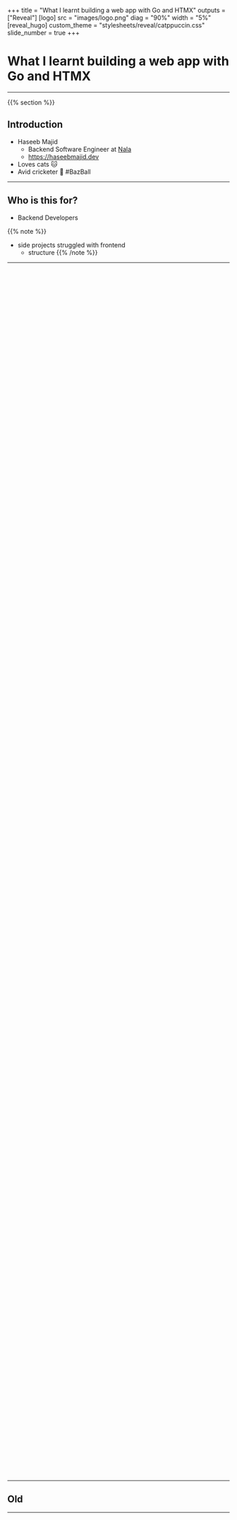 +++
title = "What I learnt building a web app with Go and HTMX"
outputs = ["Reveal"]
[logo]
src = "images/logo.png"
diag = "90%"
width = "5%"
[reveal_hugo]
custom_theme = "stylesheets/reveal/catppuccin.css"
slide_number = true
+++

# What I learnt building a web app with Go and HTMX

---

{{% section %}}


## Introduction

- Haseeb Majid
  - Backend Software Engineer at [Nala](https://www.nala.com/)
  - https://haseebmajid.dev
- Loves cats 🐱
- Avid cricketer 🏏 #BazBall

---

## Who is this for?

- Backend Developers

{{% note %}}
- side projects struggled with frontend
  - structure
{{% /note %}}

---

<img height="70%" width="auto" data-src="images/js_meme.jpg">

---

## Old

---

<img height="70%" width="auto" data-src="images/old_banterbus.png">

---

## New

---

<img width="80%" data-src="images/banterbus.png">

---

<img width="65%" data-src="images/banterbus_lobby.png">

---

<video data-autoplay src="images/banterbus.webm">


{{% /section %}}

---

{{% section %}}

## Tech Stack (Backend)

- Go
- Postgres
  - sqlc
- Templ

{{% note %}}
- No external framework dependencies
- Built-in routing with Go 1.22+ patterns
{{% /note %}}

---

## Tech Stack (Frontend)

- HTMX
- TailwindCSS
  - DaisyUI
- AlpineJS


{{% note %}}
{{% /note %}}

---

<img height="80%" width="auto" data-src="images/stack.webp">

{{% /section %}}

---

{{% section %}}

## What is HTMX?

- A small library
- Basic interaction via HTML attributes

---

## HTMX in a Nutshell

> javascript fatigue:
longing for a hypertext
already in hand

— [htmx.org](https://htmx.org)

---

```html
<script src="https://unpkg.com/htmx.org@2.0.2"></script>
<script
   src="https://unpkg.com/htmx.org/dist/ext/json-enc.js">
</script>
```

---

## HTMX

```html{3-6|10-15}
<form
    class="space-y-4"
    hx-post="/waitlist"
    hx-target="#container"
    hx-swap="innerHTML"
    hx-ext="json-enc"
>
    <label class="w-full input validator">
        <i class="h-6 hgi hgi-solid hgi-tick-02"></i>
        <input
            type="email"
            name="email"
            placeholder="hello@example.com"
            required
        />
    </label>
    <div class="hidden validator-hint">
        Enter valid email address
    </div>
    <button
        type="submit"
        class="p-4 transition-colors btn btn-neutral btn-block hover:bg-secondary hover:text-neutral"
        hx-indicator=".hx-indicator"
        hx-disabled-elt="this"
    >
        <span class="htmx-show">Send Magic Link ✨</span>
        <span class="hidden justify-center items-center hx-indicator">
            <span class="loading loading-spinner"></span>
            <span class="ml-2">Sending...</span>
        </span>
    </button>
</form>

<div id="container"></div>
```

---

```Go
type Waitlist struct {
	Email string `json:"email"`
}
```

---

```html{6|13-15}
<div class="p-8 space-y-6 text-center">
    <div class="flex justify-center text-neutral">
        <i class="h-10 text-neutral hgi hgi-solid hgi-tick-02"></i>
    </div>
    <h3 class="text-2xl font-semibold">
        You're on the Waitlist 🎉
    </h3>
    <div class="space-y-6">
        <p>Thank you for your interest in our application.</p>
        <p>
            We'll notify you at
            <br/>
            <span class="font-mono text-primary">
                hello@haseebmajid.dev
            </span>
            <br/>
            when we're ready to launch.
        </p>
    </div>
</div>
```

---

<video data-autoplay src="images/waitlist_demo.mp4">

---

## Why HTMX?

- State on backend
- Reduced complexity
- Simpler tooling

{{% note %}}
- No npm
{{% /note %}}

---

## What about JSON?

- Separate API
- Mobile vs WebApp

{{% note %}}
- A bit more boilerplate
{{% /note %}}

---

<img height="100%" width="auto" data-src="images/shooting_htmx.png">

---

```html
<div hx-trigger="intersect once" />
<div hx-trigger="keyup changed delay:500ms" />
```

---

```go
w.Header().Set("HX-Retarget", "#error_modal_container")
w.Header().Set("Content-Type", "text/html")
```

---

## HTMX Response Codes

- **200**: Swap content (success)
- **204**: No content to swap

---

## Interactivity

- Alpine

{{% note %}}
- Stringify JS
- Hiding JS in HTML tags
- Just write JS
- Islands?
{{% /note %}}

---

```html
<script
src="https://cdn.jsdelivr.net/npm/alpinejs@3.14.3/dist/cdn.min.js">
</script>
```

---

```html{2-3|5|8}
<div
    x-data={ "showModal": false }
    @keydown.escape="showModal = false"
>
    <button type="button" @click="showModal = true">
        <i class="hgi-information-circle"></i>
    </button>
    <div x-show="showModal">modal</div>
</div>
```

---


<video data-autoplay src="images/modal_demo.mp4">

---

## TailwindCSS

- Lot of examples

{{% note %}}
- Bootstrap
- Long names
- Can be difficult to read
{{% /note %}}

---

```html{1-5}
<button type="button" class="text-white bg-blue-700
    hover:bg-blue-800 focus:ring-4 focus:ring-blue-300
    font-medium rounded-lg text-sm px-5 py-2.5 me-2
    mb-2 dark:bg-blue-600 dark:hover:bg-blue-700
    focus:outline-none dark:focus:ring-blue-800"
>Default</button>
```

---


<img width="100%" data-src="images/button.png">

---

```css{1-2|4-5|8-13|16-18}
@import "tailwindcss";
@source "./internal/transport/http/views/**/*.templ";

@plugin "daisyui" {
  themes: cupcake --default;
}

@plugin "daisyui/theme" {
  name: "cupcake";
  default: true;
  --color-neutral: #291334;
  --size-selector: 0.3125rem;
  --size-field: 0.3125rem;
}

@utility btn-neutral {
  @apply hover:border-none transition-colors hover:bg-secondary hover:text-neutral;
}
```

---

## Alternatives

- Datastar
- Alpine AJAX

---

<img height="70%" width="auto" data-src="images/htmx_bellcurve.png">

{{% /section %}}

---


{{% section %}}

## Backend

- Go stdlib HTTP server

---

## Router

```go{5-11|13-21}
func main() {
    mux := http.NewServeMux()
    handler := &Handler{store: store}

    // Static files
    mux.Handle("/static/",
        http.StripPrefix("/static/",
            http.FileServer(http.Dir("./static"),
            ),
        ),
    )

    // API routes
    mux.HandleFunc(
        "POST /waitlist",
        handler.AddToWaitlist,
    )
    mux.HandleFunc(
        "GET /",
        handler.HomePage,
    )

    log.Fatal(http.ListenAndServe(":8080", mux))
}
```

---

## Groups

```go{2-3|5-8|10-21}
r := NewRouter()
// Global middleware
r.Use(recoverPanic, metrics, tracing)

r.Group(func(r *Router) {
    // Public group middleware
    r.Use(requestID, logRequest)
    r.HandleFunc("GET /", home)

    // Admin group
    r.Group(func(r *Router) {
        r.Use(authenticateUser, requireAdmin)
        r.HandleFunc(
            "GET /admin/dashboard",
            adminDashboard,
        )
        r.HandleFunc(
            "POST /admin/users",
            createUser,
        )
    })

    // API group
    r.Group(func(r *Router) {
        r.Use(corsHandler, jsonContentType)
        r.HandleFunc("POST /api/feedback", submitFeedback)
        r.HandleFunc("GET /api/health", healthCheck)
    })

    // WebSocket group
    r.Group(func(r *Router) {
        // Only authenticated users
        r.Use(auth)
        r.HandleFunc("GET /chat/room/{room_id}", handleWebSocket)
    })
})
```

---

## Handler

```go{1-3|5-8|9-22|24-25}
type Waitlist struct {
	Email string `json:"email"`
}

func (h *Handler) AddToWaitlist(
    w http.ResponseWriter,
    r *http.Request,
) {
    var req Waitlist
    json.NewDecoder(r.Body).Decode(&req)

    waitlist, err := h.store.AddToWaitlist(
        r.Context(),
        req.Email,
    )
    if err != nil {
        http.Error(w,
            err.Error(),
            http.StatusInternalServerError,
        )
        return
    }

    components.SuccessWaitlist(waitlist.Email).
        Render(r.Context(), w)
}
```

{{% /section %}}

---

{{% section %}}

## Templ

- HTML Templates
- LSP
- Components


{{% note %}}
- Components: reuse
- Downside: extra tooling, another CLI
{{% /note %}}

---

```go{1|3-6|8|9-12|14-15|17-20}
package sections

import (
	"gitlab.com/hmajid2301/banterbus/internal/service"
	"gitlab.com/hmajid2301/banterbus/internal/views/components"
)

templ Winner(state service.WinnerState, maxScore int) {
<div hx-swap-oob="innerHTML:#page">
    <div>
        <div class="flex">
            <div class="grid>
                <div>
                    The winner is
                    { state.Players[0].Nickname }
                </div>
                @components.Scoreboard(
                    state.Players,
                    maxScore,
                )
            </div>
        </div>
    </div>
</div>
}
```

---

## scripts.templ

```go{1|8}
templ Scripts(environment string) {
<script src="https://unpkg.com/htmx.org@2.0.2">
</script>
<script src=".../dist/ext/json-enc.js">
</script>
<script src=".../alpinejs@3.14.3/dist/cdn.min.js">
</script>
@sentryLoad(environment)
}
```

---


```js{1|2-6}
script sentryLoad(environment string) {
  Sentry.onLoad(function() {
    Sentry.init({
        environment: environment,
    });
  });
}
```


---

## layout.templ

```go{1|3|5|9|12|13}
package layouts

import "gitlab.com/hmajid2301/voxicle/internal/transport/http/views/components"

templ Base(title string, environment string) {
	<!DOCTYPE html>
	<html lang="en">
		<head>
			@components.Head(title)
		</head>
		<body class="bg-base-200 text-neutral">
			{ children... }
			@components.Scripts(environment)
		</body>
	</html>
}
```

---

```go{2-5}
templ Dashboard(title string, environment string) {
	@Base(title, environment) {
        <div class="drawer lg:drawer-open">
        </div>
    }
}
```

{{% /section %}}

---

{{% section %}}

## i18n

```go{1|5|6-9|10}
func (m Middleware) Locale(next http.Handler)
http.Handler {
    return http.HandlerFunc(
        func(w http.ResponseWriter, r *http.Request) {
            locale := extractLocaleFromURL(r.URL.Path)
            ctx, err := ctxi18n.WithLocale(
                r.Context(),
                locale,
            )
            next.ServeHTTP(w, r.WithContext(ctx))
    })
}
```

---

```yaml
en-GB:
  common:
    ready_button: "Ready"
    roomcode_label: "Room Code"
  home:
    start_button_label: "Start Game"
```
---

```go
@components.Button() {
    { i18n.T(ctx, "common.ready_button") }
}
```

---

```html
<button class="...">
    Ready
</button>
```

{{% /section %}}

---

{{% section %}}

## Postgres

- sqlc

---

## sqlc

```yaml{3|4-5|8-11}
version: "2"
sql:
  - engine: "postgresql"
    queries: "internal/store/db/sqlc/query.sql"
    schema: "internal/store/db/sqlc/migrations"
    gen:
      go:
        package: "db"
        out: "internal/store/db"
        sql_package: "pgx/v5"
        emit_interface: true
```

---

## query.sql

```sql
-- name: AddUser :one
insert into users (email) values ($1) returning *;
```

---

```bash
sqlc generate
```

---

## generated

```go{1-3|5-8|9-17}
const addUser = `-- name: AddUser :one
insert into users (email) values ($1) returning id, created_at, updated_at, email
`

func (q *Queries) AddUser(
    ctx context.Context,
    email string,
) (User, error) {
	row := q.db.QueryRow(ctx, addUser, email)
	var i User
	err := row.Scan(
		&i.ID,
		&i.CreatedAt,
		&i.UpdatedAt,
		&i.Email,
	)
	return i, err
}
```

---


```go
type Querier interface {
	AddFibbingItRole(ctx context.Context, arg AddFibbingItRoleParams) (FibbingItPlayerRole, error)
	AddPlayer(ctx context.Context, arg AddPlayerParams) (Player, error)
	AddQuestion(ctx context.Context, arg AddQuestionParams) (Question, error)
	AddQuestionTranslation(ctx context.Context, arg AddQuestionTranslationParams) (QuestionsI18n, error)
	AddRoom(ctx context.Context, arg AddRoomParams) (Room, error)
	GetAllPlayerByRoomCode(ctx context.Context, roomCode string) ([]GetAllPlayerByRoomCodeRow, error)
    // ...
}
```

---

## Goose

```sql{3-8|14}
-- +goose Up
-- +goose StatementBegin
CREATE TABLE IF NOT EXISTS feedback (
    id UUID PRIMARY KEY DEFAULT generate_uuidv7(),
    created_at TIMESTAMP DEFAULT current_timestamp,
    updated_at TIMESTAMP DEFAULT current_timestamp,
    title TEXT NOT NULL,
    description TEXT NOT NULL,
);
-- +goose StatementEnd

-- +goose Down
-- +goose StatementBegin
DROP TABLE IF EXISTS feedback;
-- +goose StatementEnd
```

{{% note %}}
- **Type Safety**: Schema changes update Go types automatically
- **Compile-Time Errors**: Invalid queries caught during build
- When you change schema, sqlc regenerates types
- No runtime surprises with wrong column types
- Database versioning is explicit
{{% /note %}}

---

## Transactions

```go{2-3|4-8|13-18}
func (s *DB) StartGame(ctx context.Context, arg StartGameArgs) error {
return s.TransactionWithRetry(ctx, func(q *Queries)
error {
// Update room state
_, err := q.UpdateRoomState(ctx, UpdateParams{
    RoomState: Playing.String(),
    ID:        arg.RoomID,
})
if err != nil {
    return err
}

// Add game state
_, err = q.AddGameState(ctx, AddGameStateParams{
    ID:     arg.GameStateID,
    RoomID: arg.RoomID,
    State:  FibbingITQuestion.String(),
})
if err != nil {
    return err
}

// Assign roles to players
for i, player := range arg.Players {
    role := "normal"
    if i == arg.FibberLoc { role = "fibber" }

    _, err = q.AddFibbingItRole(ctx, AddFibbingItRoleParams{
        PlayerID: player.ID, Role: role,
    })
    if err != nil {
        return err
    }
}
return nil
})
}
```

---

```go{1|2|3}
type Storer interface {
	db.Querier
	StartGame(ctx context.Context, arg db.StartGameArgs) error
}
```

{{% /section %}}

---

{{% section %}}

## WebSockets

```html{2-3|6-7|9-10}
<div
     hx-ext="ws"
     ws-connect="/ws">

    <form
        hx-vals='{"message_type": "submit_vote" }'
        ws-send
    >
        <input name="voted_player_nickname"
            value={ player.Nickname }/>
    </form>
</div>
```

{{% /section %}}

---

{{% section %}}

## DevEx

---

```yaml
services:
  postgres:
    image: postgres:17.4
    ports:
      - "5432:5432"
    environment:
      POSTGRES_USER: postgres
      POSTGRES_PASSWORD: postgres
    volumes:
      - postgres-data:/var/lib/postgresql/data
      - ./docker/postgres-init.sql:/docker-entrypoint-initdb.d/init.sql
```

---

## Taskfile.yml

```yaml{|14-16|16}
version: "3"

tasks:
  build:
    desc: Build the binary in a tmp location.
    cmds:
      - go build -o ./tmp/main ./cmd/server/main.go

  dev:
    desc: Start the app in dev mode with live-reloading.
    dotenv:
      - .env.local
    cmds:
      - podman-compose up -d
      - task: watch
      - air
```

---

## .air.toml

```toml
[build]
bin = "./tmp/main"
cmd = "task build"
exclude_dir = ["assets", "tmp", "vendor", "testdata"]
include_ext = ["go", "css", "templ"]
exclude_regex = ["_test.go"]
```

---

<img width="100%" height="auto" data-src="images/logs.gif">

---

```yaml
watch:
  desc: Watch for file changes
  cmds:
  - templ generate -watch --open-browser=true &
  - tailwindcss --watch=always -i \
                ./static/css/tailwind.css -o \
                ./static/css/styles.css --minify &
```

---

## Nix

```bash
example on main via 🐹 v1.22.8
❯ which golangci-lint

example on main via 🐹 v1.22.8
❯ nix develop

example on main via 🐹 v1.22.8 ❄️ impure (nix-shell-env)
❯ which golangci-lint
/nix/store/kcd...golangci-lint-1.56.2/bin/golangci-lint
```

{{% /section %}}

---

{{% section %}}

## When not to use HTMX?

- Lots of frontend reactivity
- Separate frontend/backend teams
- Design System?

---

## Other Issues?

- Alpine: Stringified JS
- TailwindCSS: Complicated CSS
- Templ: Another tool
- SQLC: Dynamic queries

---

## Further

- Observability
  - OTel
- Playwright
  - Go
- OpenAPI Specification

{{% /section %}}

---

<img width="50%" height="auto" data-src="images/qr.png">

https://haseebmajid.dev/slides/go-lab-htmx-go-web-app/

---

## References & Thanks

- **alexedwards.net** - [Middleware organization patterns](https://www.alexedwards.net/blog/organize-your-go-middleware-without-dependencies)
- **Example:** Banterbus (Game): https://gitlab.com/hmajid2301/banterbus

---

- Nix Dev Shell: https://www.youtube.com/watch?v=bdGfn_ihHOk
- Playwright: https://www.youtube.com/watch?v=XdBhYt3-bbU
- OTel & Go: https://www.youtube.com/watch?v=t3Xz-IrxNwk&list=PLSCmmmcxRB6DilKhSz09JL9F4CVl7Vyd3&index=5
